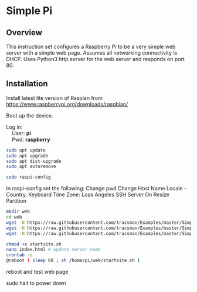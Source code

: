 # Simple Pi

## Overview

This instruction set configures a Raspberry Pi to be a very simple web server with a simple web page. Assumes all networking connectivity is DHCP. Uses Python3 http.server for the web server and responds on port 80.

## Installation

Install latest lite version of Raspian from <https://www.raspberrypi.org/downloads/raspbian/>

Boot up the device.

Log in: <br/>
&nbsp;&nbsp;&nbsp;&nbsp;User: **pi**<br/>
&nbsp;&nbsp;&nbsp;&nbsp;Pwd: **raspberry**

```bash
sudo apt update
sudo apt upgrade
sudo apt dist-upgrade
sudo apt autoremove

sudo raspi-config
```

In raspi-config set the following:
  Change pwd
  Change Host Name
  Locale - Country, Keyboard
  Time Zone: Loas Angeles
  SSH Server On
  Resize Partition

```bash
mkdir web
cd web
wget -N https://raw.githubusercontent.com/tracsman/Examples/master/SimplePi/index.html
wget -N https://raw.githubusercontent.com/tracsman/Examples/master/SimplePi/favicon.ico
wget -N https://raw.githubusercontent.com/tracsman/Examples/master/SimplePi/startsite.sh

chmod +x startsite.sh
nano index.html # update server name
crontab -e
@reboot ( sleep 60 ; sh /home/pi/web/startsite.sh )
```

reboot and test web page

sudo halt to power down
